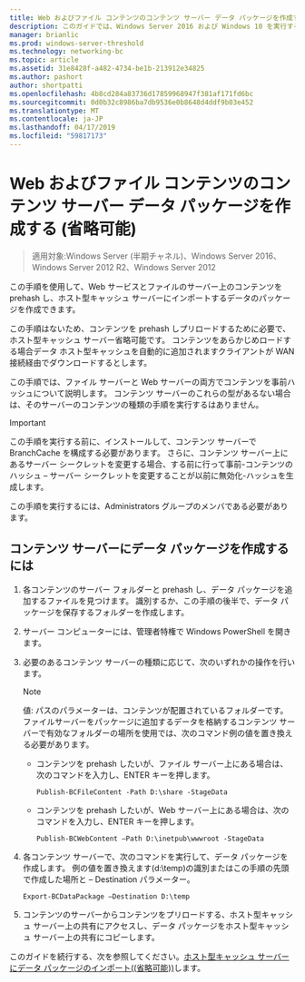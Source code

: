```yaml
---
title: Web およびファイル コンテンツのコンテンツ サーバー データ パッケージを作成する (省略可能)
description: このガイドでは、Windows Server 2016 および Windows 10 を実行するコンピューターでホスト型キャッシュ モードで BranchCache の展開の説明
manager: brianlic
ms.prod: windows-server-threshold
ms.technology: networking-bc
ms.topic: article
ms.assetid: 31e8428f-a482-4734-be1b-213912e34825
ms.author: pashort
author: shortpatti
ms.openlocfilehash: 4b8cd284a83736d17859968947f381af171fd6bc
ms.sourcegitcommit: 0d0b32c8986ba7db9536e0b8648d4ddf9b03e452
ms.translationtype: MT
ms.contentlocale: ja-JP
ms.lasthandoff: 04/17/2019
ms.locfileid: "59817173"
---
```

# <a name="create-content-server-data-packages-for-web-and-file-content-optional"></a>Web およびファイル コンテンツのコンテンツ サーバー データ パッケージを作成する (省略可能)

>適用対象:Windows Server (半期チャネル)、Windows Server 2016、Windows Server 2012 R2、Windows Server 2012

この手順を使用して、Web サービスとファイルのサーバー上のコンテンツを prehash し、ホスト型キャッシュ サーバーにインポートするデータのパッケージを作成できます。 

この手順はないため、コンテンツを prehash しプリロードするために必要で、ホスト型キャッシュ サーバー省略可能です。 コンテンツをあらかじめロードする場合データ ホスト型キャッシュを自動的に追加されますクライアントが WAN 接続経由でダウンロードするとします。

この手順では、ファイル サーバーと Web サーバーの両方でコンテンツを事前ハッシュについて説明します。 コンテンツ サーバーのこれらの型があるない場合は、そのサーバーのコンテンツの種類の手順を実行するはありません。

>[!IMPORTANT]
>この手順を実行する前に、インストールして、コンテンツ サーバーで BranchCache を構成する必要があります。 さらに、コンテンツ サーバー上にあるサーバー シークレットを変更する場合、する前に行って事前\-コンテンツのハッシュ – サーバー シークレットを変更することが以前に無効化\-ハッシュを生成します。

この手順を実行するには、Administrators グループのメンバである必要があります。

## <a name="to-create-content-server-data-packages"></a>コンテンツ サーバーにデータ パッケージを作成するには

1. 各コンテンツのサーバー フォルダーと prehash し、データ パッケージを追加するファイルを見つけます。 識別するか、この手順の後半で、データ パッケージを保存するフォルダーを作成します。

2. サーバー コンピューターには、管理者特権で Windows PowerShell を開きます。

3. 必要のあるコンテンツ サーバーの種類に応じて、次のいずれかの操作を行います。

    > [!NOTE]
    > 値: パスのパラメーターは、コンテンツが配置されているフォルダーです。 ファイルサーバーをパッケージに追加するデータを格納するコンテンツ サーバーで有効なフォルダーの場所を使用では、次のコマンド例の値を置き換える必要があります。
  
    - コンテンツを prehash したいが、ファイル サーバー上にある場合は、次のコマンドを入力し、ENTER キーを押します。

        ```  
        Publish-BCFileContent -Path D:\share -StageData
        ```  

    -   コンテンツを prehash したいが、Web サーバー上にある場合は、次のコマンドを入力し、ENTER キーを押します。

        ```  
        Publish-BCWebContent –Path D:\inetpub\wwwroot -StageData
        ```  

4. 各コンテンツ サーバーで、次のコマンドを実行して、データ パッケージを作成します。 例の値を置き換えます\(d:\\temp\)の識別またはこの手順の先頭で作成した場所と – Destination パラメーター。

    ```  
    Export-BCDataPackage –Destination D:\temp
    ```  

5. コンテンツのサーバーからコンテンツをプリロードする、ホスト型キャッシュ サーバー上の共有にアクセスし、データ パッケージをホスト型キャッシュ サーバー上の共有にコピーします。

このガイドを続行する、次を参照してください。[ホスト型キャッシュ サーバーにデータ パッケージのインポート&#40;(省略可能)&#41;](9-Bc-Import-Data.md)します。

